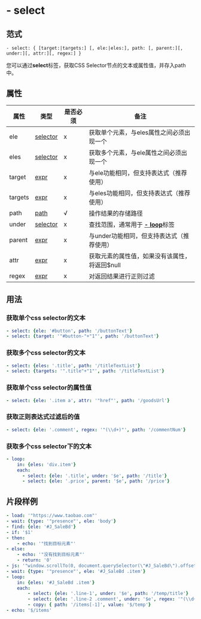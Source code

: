 # \- select

## 范式
```
- select: { [target:|targets:] [, ele:|eles:], path: [, parent:][, under:][, attr:][, regex:] }
```
您可以通过**select**标签，获取CSS Selector节点的文本或属性值，并存入path中。

## 属性
| 属性 | 类型 | 是否必须 | 备注 |
|--------|--------|--------|--------|
|   ele   | [selector](datatype.md)  | x |  获取单个元素，与eles属性之间必须出现一个 |
|   eles  | [selector](datatype.md)  | x  |  获取多个元素，与ele属性之间必须出现一个 |
|  target | [expr](datatype.md)  | x |  与ele功能相同，但支持表达式（推荐使用） |
|  targets | [expr](datatype.md) | x |  与eles功能相同，但支持表达式（推荐使用） |
|   path   | [path](datatype.md)  | √ |  操作结果的存储路径 |
|  under  | [selector](datatype.md)  |  x | 查找范围，通常用于 [**- loop**](loop.md)标签  |
|  parent | [expr](datatype.md)  |  x | 与under功能相同，但支持表达式（推荐使用）|
|  attr  | [expr](datatype.md)  |  x | 获取元素的属性值，如果没有该属性，将返回$null  |
|  regex  | [expr](datatype.md)  |  x | 对返回结果进行正则过滤  |

## 用法
### 获取单个css selector的文本
```yaml
- select: {ele: '#button', path: '/buttonText'}
- select: {target: '"#button-"+"1"', path: '/buttonText'}
```

### 获取多个css selector的文本
```yaml
- select: {eles: '.title', path: '/titleTextList'}
- select: {targets: '".title"+"1"', path: '/titleTextList'}
```

### 获取单个css selector的属性值
```yaml
- select: {ele: '.item a', attr: '"href"', path: '/goodsUrl'}
```

### 获取正则表达式过滤后的值
```yaml
- select: {ele: '.comment', regex: '"(\\d+)"', path: '/commentNum'}
```

### 获取多个css selector下的文本
```yaml
- loop:
    in: {eles: 'div.item'}
    each:
      - select: {ele: '.title', under: '$e', path: '/title'}
      - select: {ele: '.price', parent: '$e', path: '/price'}
```

## 片段样例
```yaml
- load: '"https://www.taobao.com"'
- wait: {type: '"presence"', ele: 'body'}
- find: {ele: '#J_SaleBd'}
- if: '$1'
- then:
	- echo: '"找到目标元素"'
- else:
	- echo: '"没有找到目标元素"'
	- return: '0'
- js: '"window.scrollTo(0, document.querySelector(\"#J_SaleBd\").offsetTop)"'
- wait: {type: '"presence"', ele: '#J_SaleBd .item'}
- loop:
	in: {eles: '#J_SaleBd .item'}
	each:
		- select: {ele: '.line-1', under: '$e', path: '/temp/title'}
		- select: {ele: '.line-2 .comment', under: '$e', regex: '"(\\d+)"', path: '/temp/comment'}
		- copy: { path: '/items[-1]', value: '$/temp'}
- echo: '$/items'
```
